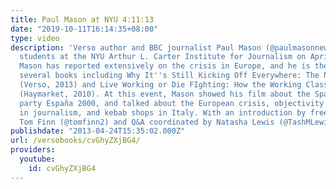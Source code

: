 ```yaml
---
title: Paul Mason at NYU 4:11:13
date: "2019-10-11T16:14:35+08:00"
type: video
description: 'Verso author and BBC journalist Paul Mason (@paulmasonnews) spoke to
  students at the NYU Arthur L. Carter Institute for Journalism on April 11, 2013.
  Mason has reported extensively on the crisis in Europe, and he is the author of
  several books including Why It''s Still Kicking Off Everywhere: The New Global Revolutions
  (Verso, 2013) and Live Working or Die FIghting: How the Working Class Went Global
  (Haymarket, 2010). At this event, Mason showed his film about the Spanish neo-fascist
  party España 2000, and talked about the European crisis, objectivity vs subjectivity
  in journalism, and kebab shops in Italy. With an introduction by freelance journalist
  Tom Finn (@tomfinn2) and Q&A coordinated by Natasha Lewis (@TashMLewis).'
publishdate: "2013-04-24T15:35:02.000Z"
url: /versobooks/cvGhyZXjBG4/
providers:
  youtube:
    id: cvGhyZXjBG4
---
```

